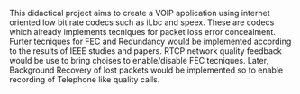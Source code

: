 This didactical project aims to create a VOIP application using internet oriented low bit rate codecs such as iLbc and speex.
These are codecs which already implements tecniques for packet loss error concealment. Furter tecniques for FEC and Redundancy   would be implemented according to the results of IEEE studies and papers. RTCP network quality feedback would be use to bring choises to enable/disable FEC tecniques.
Later, Background Recovery of lost packets would be implemented so to enable  recording of Telephone like quality calls.